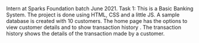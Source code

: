 
Intern at Sparks Foundation batch June 2021. Task 1: This is a Basic Banking System. The project is done using HTML, CSS and a little JS. A sample database is created with 10 customers. The home page has the options to view customer details and to show transaction history . The transaction history shows the details of the transaction made by a customer.

